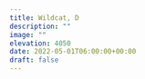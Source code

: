 ```yaml
---
title: Wildcat, D 
description: ""
image: ""
elevation: 4050
date: 2022-05-01T06:00:00+00:00
draft: false
---
```

